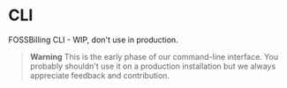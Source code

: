 # CLI
FOSSBilling CLI - WIP, don't use in production.

> **Warning**
> This is the early phase of our command-line interface. You probably shouldn't use it on a production installation but we always appreciate feedback and contribution.

